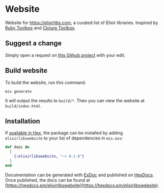 # Website

Website for https://elixirlibs.com, a curated list of Elixir libraries. Inspired by [Ruby Toolbox](https://ruby-toolbox.com) and [Clojure Toolbox](https://clojure-toolbox.com).

## Suggest a change

Simply open a request on [this Github project](https://github.com/szTheory/elixirlibs) with your edit.

## Build website

To build the website, run this command.

    mix generate

It will output the results to `build/*`. Then you can view the website at `build/index.html`.

## Installation

If [available in Hex](https://hex.pm/docs/publish), the package can be installed
by adding `elixirlibswebsite` to your list of dependencies in `mix.exs`:

```elixir
def deps do
  [
    {:elixirlibswebsite, "~> 0.1.0"}
  ]
end
```

Documentation can be generated with [ExDoc](https://github.com/elixir-lang/ex_doc)
and published on [HexDocs](https://hexdocs.pm). Once published, the docs can
be found at [https://hexdocs.pm/elixirlibswebsite](https://hexdocs.pm/elixirlibswebsite).
